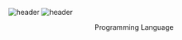 ![header](https://capsule-render.vercel.app/api?type=wave&color=auto&height=300&section=header&text=capsule%20render&fontSize=70)
![header](https://capsule-render.vercel.app/api?type=waving)
<div align=center>
  Programming Language
